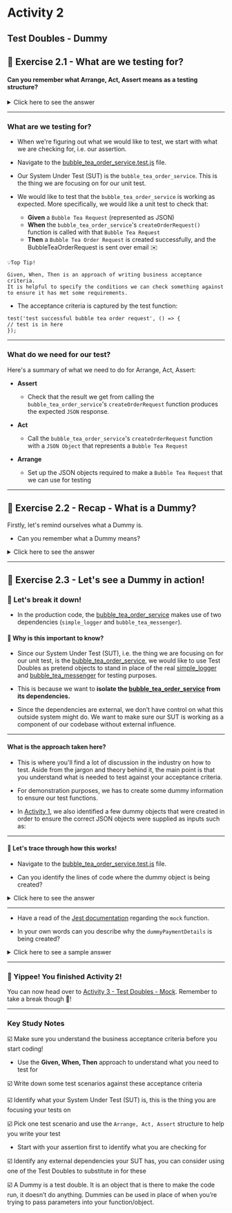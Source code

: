 # Activity 2

## Test Doubles - Dummy

## 🔎 Exercise 2.1 - What are we testing for?


#### Can you remember what Arrange, Act, Assert means as a testing structure?

<details>
<summary>Click here to see the answer</summary>
<pre>

Arrange, Act, Assert is a useful structure to help you plan and write your tests.

#### Arrange
- Arranging any test data and objects you might need to run your unit test

#### Act
- This is your action, what you do to run your code to produce a result i.e. calling your function

#### Assert
- What you’re expecting to see i.e. what your function should(!) return
- The assertion compares your actual result vs. your expected result

</pre>
</details>

---

### What are we testing for?

- When we're figuring out what we would like to test, we start with what we are checking for,
  i.e. our assertion.
  
  
- Navigate to the [bubble_tea_order_service.test.js](../src/bubble_tea_order_service.test.js) file.
  

- Our System Under Test (SUT) is the `bubble_tea_order_service`. This is the thing we are focusing on for our unit test.


- We would like to test that the `bubble_tea_order_service` is working as expected. More specifically,
we would like a unit test to check that:
  
  - **Given** a `Bubble Tea Request` (represented as JSON)
  - **When** the `bubble_tea_order_service`'s `createOrderRequest()` function is called with that `Bubble Tea Request`
  - **Then** a `Bubble Tea Order Request` is created successfully, and the BubbleTeaOrderRequest is sent over email ✉️
  
```
💡Top Tip!

Given, When, Then is an approach of writing business acceptance criteria.
It is helpful to specify the conditions we can check something against to ensure it has met some requirements.

```

- The acceptance criteria is captured by the test function: 

```
test('test successful bubble tea order request', () => {
// test is in here
});
```

---

### What do we need for our test?

Here's a summary of what we need to do for Arrange, Act, Assert:

- **Assert**
  - Check that the result we get from calling the `bubble_tea_order_service`'s `createOrderRequest` function 
produces the expected `JSON` response.
  

- **Act** 
  - Call the `bubble_tea_order_service`'s `createOrderRequest` function with a `JSON Object` that represents a `Bubble Tea Request`


- **Arrange** 
  - Set up the JSON objects required to make a `Bubble Tea Request` that we can use for testing


---

## 🔎 Exercise 2.2 - Recap - What is a Dummy?

Firstly, let's remind ourselves what a Dummy is.

- Can you remember what a Dummy means?

<details>
<summary>Click here to see the answer</summary>
<pre>

It is an object that is there to make the code run, it doesn’t do anything.
Dummies can be used in place of when you’re trying to pass parameters into your function/object.

</pre>
</details>

---

## 🔎 Exercise 2.3 - Let's see a Dummy in action!

### 💭 Let's break it down!

- In the production code, the [bubble_tea_order_service](../src/bubble_tea_order_service.js)
  makes use of two dependencies (`simple_logger` and `bubble_tea_messenger`).
  
#### 🤔 Why is this important to know?

- Since our System Under Test (SUT), i.e. the thing we are focusing on for our unit test,
  is the [bubble_tea_order_service](../src/bubble_tea_order_service.js), we would like to use Test Doubles as pretend objects to
  stand in place of the real [simple_logger](../src/simple_logger.js) and [bubble_tea_messenger](../src/bubble_tea_messenger.js) for testing purposes.
  

- This is because we want to **isolate the [bubble_tea_order_service](../src/bubble_tea_order_service.js) from its dependencies.**
  

- Since the dependencies are external, we don’t have control on what this outside system might do. We want to make sure
our SUT is working as a component of our codebase without external influence.
  
---

#### What is the approach taken here?

- This is where you'll find a lot of discussion in the industry on how to test. Aside from the jargon and theory behind it, the main point is that you understand what is needed to test against your acceptance criteria.

- For demonstration purposes, we has to create some dummy information to ensure our test functions.
  
- In [Activity 1](activity_1.md), we also identified a few dummy objects that were created in order to ensure the correct JSON objects were supplied as inputs such as:
  
---

#### 👀 Let's trace through how this works!

- Navigate to the [bubble_tea_order_service.test.js](../src/bubble_tea_order_service.test.js) file.


- Can you identify the lines of code where the dummy object is being created?

<details>
<summary>Click here to see the answer</summary>
<pre>
dummyPaymentDetails = {
  name: 'Some person',
  address: '123 Some Street',
  debitCard: {
    digits: '123456',
  },
};

</pre>
</details>

---

- Have a read of the [Jest documentation](https://jestjs.io/docs/mock-functions) regarding the `mock` function.


- In your own words can you describe why the `dummyPaymentDetails` is being created?

<details>
<summary>Click here to see a sample answer</summary>
<pre>

The `createOrderRequest` function of the **bubble_tea_order_service** requires an input which is a JSON object that contains paymentDetails and a type of bubble tea.

The `dummyPaymentDetails` represents a sample (or dummy) of what that data might look like.

</pre>
</details>

---
### 🥳 Yippee! You finished Activity 2!

You can now head over to [Activity 3 - Test Doubles - Mock](activity_3.md).
Remember to take a break though 🍵!

---

### Key Study Notes

☑️ Make sure you understand the business acceptance criteria before you start coding!
- Use the **Given, When, Then** approach to understand what you need to test for

☑️ Write down some test scenarios against these acceptance criteria

☑️ Identify what your System Under Test (SUT) is, this is the thing you are focusing your tests on

☑️ Pick one test scenario and use the `Arrange, Act, Assert` structure to help you write your test
- Start with your assertion first to identify what you are checking for

☑️ Identify any external dependencies your SUT has, you can consider using one of the Test Doubles to substitute in for 
these

☑️ A Dummy is a test double. It is an object that is there to make the code run, it doesn’t do anything.
Dummies can be used in place of when you’re trying to pass parameters into your function/object.